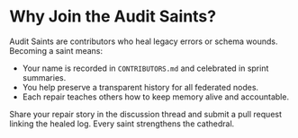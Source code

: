 # Why Join the Audit Saints?

Audit Saints are contributors who heal legacy errors or schema wounds. Becoming a saint means:

- Your name is recorded in `CONTRIBUTORS.md` and celebrated in sprint summaries.
- You help preserve a transparent history for all federated nodes.
- Each repair teaches others how to keep memory alive and accountable.

Share your repair story in the discussion thread and submit a pull request linking the healed log.
Every saint strengthens the cathedral.

